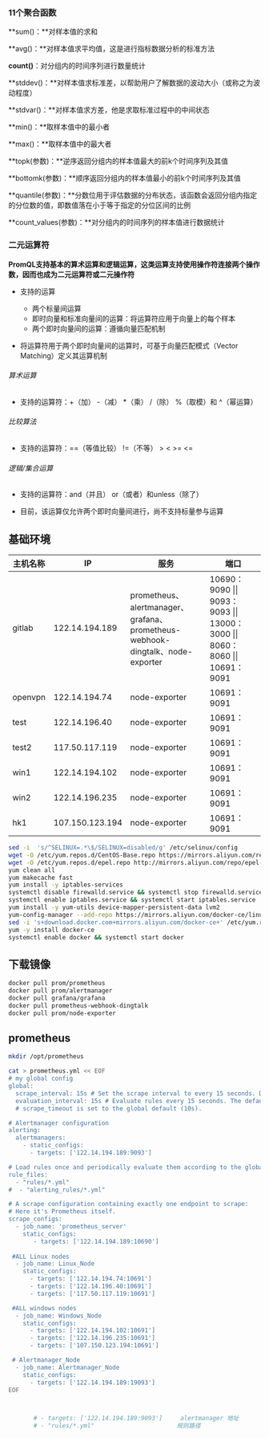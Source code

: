 ### 11个聚合函数

**sum()：**对样本值的求和

**avg()：**对样本值求平均值，这是进行指标数据分析的标准方法

**count()**：对分组内的时间序列进行数量统计

**stddev()：**对样本值求标准差，以帮助用户了解数据的波动大小（或称之为波动程度）

**stdvar()：**对样本值求方差，他是求取标准过程中的中间状态

**min()：**取样本值中的最小者

**max()：**取样本值中的最大者

**topk(参数)：**逆序返回分组内的样本值最大的前k个时间序列及其值

**bottomk(参数)：**顺序返回分组内的样本值最小的前k个时间序列及其值

**quantile(参数)：**分数位用于评估数据的分布状态，该函数会返回分组内指定的分位数的值，即数值落在小于等于指定的分位区间的比例

**count_values(参数)：**对分组内的时间序列的样本值进行数据统计



### 二元运算符

**PromQL支持基本的算术运算和逻辑运算，这类运算支持使用操作符连接两个操作数，因而也成为二元运算符或二元操作符**



- 支持的运算
  - 两个标量间运算
  - 即时向量和标准向量间的运算：将运算符应用于向量上的每个样本
  - 两个即时向量间的运算：遵循向量匹配机制

- 将运算符用于两个即时向量间的运算时，可基于向量匹配模式（Vector Matching）定义其运算机制



###### 算术运算

- 支持的运算符：+（加）	-（减）	*（乘）	/（除）	%（取模）和 ^（幂运算）

###### 比较算法

- 支持的运算符：==（等值比较）	!=（不等）	>	<	>=  <=

###### 逻辑/集合运算

- 支持的运算符：and（并且）	or（或者）和unless（除了）

- 目前，该运算仅允许两个即时向量间进行，尚不支持标量参与运算



## 基础环境

| 主机名称 | IP              | 服务                                                         | 端口                                                         |
| -------- | --------------- | ------------------------------------------------------------ | ------------------------------------------------------------ |
| gitlab   | 122.14.194.189  | prometheus、alertmanager、grafana、prometheus-webhook-dingtalk、node-exporter | 10690：9090  \|\|    9093：9093   \|\|     13000：3000  \|\|   8060：8060   \|\|   10691：9091 |
| openvpn  | 122.14.194.74   | node-exporter                                                | 10691：9091                                                  |
| test     | 122.14.196.40   | node-exporter                                                | 10691：9091                                                  |
| test2    | 117.50.117.119  | node-exporter                                                | 10691：9091                                                  |
| win1     | 122.14.194.102  | node-exporter                                                | 10691：9091                                                  |
| win2     | 122.14.196.235  | node-exporter                                                | 10691：9091                                                  |
| hk1      | 107.150.123.194 | node-exporter                                                | 10691：9091                                                  |





```bash
sed -i  's/^SELINUX=.*\$/SELINUX=disabled/g' /etc/selinux/config
wget -O /etc/yum.repos.d/CentOS-Base.repo https://mirrors.aliyun.com/repo/Centos-7.repo
wget -O /etc/yum.repos.d/epel.repo http://mirrors.aliyun.com/repo/epel-7.repo
yum clean all
yum makecache fast
yum install -y iptables-services
systemctl disable firewalld.service && systemctl stop firewalld.service
systemctl enable iptables.service && systemctl start iptables.service 
yum install -y yum-utils device-mapper-persistent-data lvm2
yum-config-manager --add-repo https://mirrors.aliyun.com/docker-ce/linux/centos/docker-ce.repo
sed -i 's+download.docker.com+mirrors.aliyun.com/docker-ce+' /etc/yum.repos.d/docker-ce.repo
yum -y install docker-ce
systemctl enable docker && systemctl start docker
```



## 下载镜像

```bash
docker pull prom/prometheus
docker pull prom/alertmanager
docker pull grafana/grafana
docker pull prometheus-webhook-dingtalk
docker pull prom/node-exporter
```



## prometheus









```bash
mkdir /opt/prometheus

cat > prometheus.yml << EOF
# my global config
global:
  scrape_interval: 15s # Set the scrape interval to every 15 seconds. Default is every 1 minute.
  evaluation_interval: 15s # Evaluate rules every 15 seconds. The default is every 1 minute.
  # scrape_timeout is set to the global default (10s).

# Alertmanager configuration
alerting:
  alertmanagers:
    - static_configs:
      - targets: ['122.14.194.189:9093']

# Load rules once and periodically evaluate them according to the global 'evaluation_interval'.
rule_files:
  - "rules/*.yml"
#  - "alerting_rules/*.yml"

# A scrape configuration containing exactly one endpoint to scrape:
# Here it's Prometheus itself.
scrape_configs: 
  - job_name: 'prometheus_server'
    static_configs:
       - targets: ['122.14.194.189:10690']
  
 #ALL Linux nodes
  - job_name: Linux_Node
    static_configs:
      - targets: ['122.14.194.74:10691']
      - targets: ['122.14.196.40:10691']
      - targets: ['117.50.117.119:10691']      

 #ALL windows nodes
  - job_name: Windows_Node
    static_configs:
      - targets: ['122.14.194.102:10691']
      - targets: ['122.14.196.235:10691']
      - targets: ['107.150.123.194:10691']

 # Alertmanager_Node
  - job_name: Alertmanager_Node
    static_configs:
      - targets: ['122.14.194.189:19093']
EOF



       # - targets: ['122.14.194.189:9093']     alertmanager 地址
       # - "rules/*.yml"					   规则路径



```

